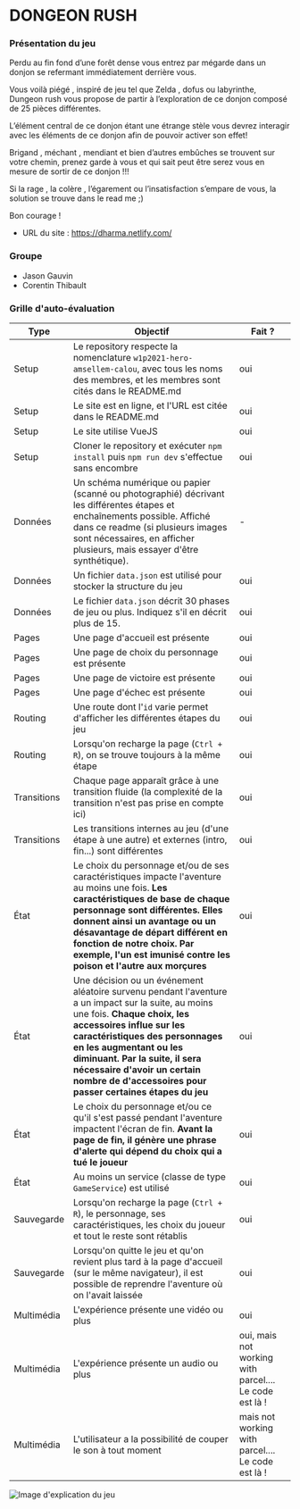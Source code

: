 # DONGEON RUSH

### Présentation du jeu

Perdu au fin fond d’une forêt dense vous entrez par mégarde dans un donjon se refermant immédiatement derrière vous. 

Vous voilà piégé , inspiré de jeu tel que Zelda , dofus ou labyrinthe, Dungeon rush vous propose de partir à l’exploration de ce donjon composé de 25 pièces différentes.

L’élément central de ce donjon étant une étrange stèle vous devrez interagir avec les éléments de ce donjon afin de pouvoir activer son effet! 

Brigand , méchant , mendiant et bien d’autres embûches se trouvent sur votre chemin, prenez garde à vous et qui sait peut être serez vous en mesure de sortir de ce donjon !!!

Si la rage , la colère , l’égarement ou l’insatisfaction s’empare de vous, la solution se trouve dans le read me ;) 

Bon courage !

- URL du site : https://dharma.netlify.com/

### Groupe

- Jason Gauvin
- Corentin Thibault

### Grille d'auto-évaluation

| Type  | Objectif | Fait ? | 
| ----- | -------- | ------ |
| Setup | Le repository respecte la nomenclature `w1p2021-hero-amsellem-calou`, avec tous les noms des membres, et les membres sont cités dans le README.md | oui |
| Setup | Le site est en ligne, et l'URL est citée dans le README.md | oui |
| Setup | Le site utilise VueJS | oui |
| Setup | Cloner le repository et exécuter `npm install` puis `npm run dev` s'effectue sans encombre | oui |
| Données | Un schéma numérique ou papier (scanné ou photographié) décrivant les différentes étapes et enchaînements possible. Affiché dans ce readme (si plusieurs images sont nécessaires, en afficher plusieurs, mais essayer d'être synthétique). | - |
| Données | Un fichier `data.json` est utilisé pour stocker la structure du jeu | oui |
| Données | Le fichier `data.json` décrit 30 phases de jeu ou plus. Indiquez s'il en décrit plus de 15. | oui |
| Pages | Une page d'accueil est présente | oui |
| Pages | Une page de choix du personnage est présente | oui |
| Pages | Une page de victoire est présente | oui |
| Pages | Une page d'échec est présente | oui |
| Routing | Une route dont l'`id` varie permet d'afficher les différentes étapes du jeu | oui |
| Routing | Lorsqu'on recharge la page (`Ctrl + R`), on se trouve toujours à la même étape | oui |
| Transitions | Chaque page apparaît grâce à une transition fluide (la complexité de la transition n'est pas prise en compte ici) | oui |
| Transitions | Les transitions internes au jeu (d'une étape à une autre) et externes (intro, fin...) sont différentes | oui |
| État | Le choix du personnage et/ou de ses caractéristiques impacte l'aventure au moins une fois. **Les caractéristiques de base de chaque personnage sont différentes. Elles donnent ainsi un avantage ou un désavantage de départ différent en fonction de notre choix. Par exemple, l'un est imunisé contre les poison et l'autre aux morçures** | oui |
| État | Une décision ou un événement aléatoire survenu pendant l'aventure a un impact sur la suite, au moins une fois. **Chaque choix, les accessoires influe sur les caractéristiques des personnages en les augmentant ou les diminuant. Par la suite, il sera nécessaire d'avoir un certain nombre de d'accessoires pour passer certaines étapes du jeu** | oui |
| État | Le choix du personnage et/ou ce qu'il s'est passé pendant l'aventure impactent l'écran de fin. **Avant la page de fin, il génère une phrase d'alerte qui dépend du choix qui a tué le joueur** | oui |
| État | Au moins un service (classe de type `GameService`) est utilisé | oui |
| Sauvegarde | Lorsqu'on recharge la page (`Ctrl + R`), le personnage, ses caractéristiques, les choix du joueur et tout le reste sont rétablis | oui |
| Sauvegarde | Lorsqu'on quitte le jeu et qu'on revient plus tard à la page d'accueil (sur le même navigateur), il est possible de reprendre l'aventure où on l'avait laissée | oui |
| Multimédia | L'expérience présente une vidéo ou plus | oui |
| Multimédia | L'expérience présente un audio ou plus | oui, mais not working with parcel.... Le code est là ! |
| Multimédia | L'utilisateur a la possibilité de couper le son à tout moment | mais not working with parcel.... Le code est là ! |

![Image d'explication du jeu](../assets/images/coco/assets-readme.png)